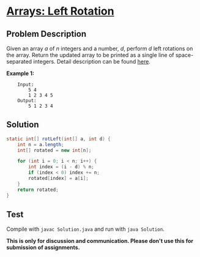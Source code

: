 # [Arrays: Left Rotation][title]

## Problem Description

Given an array _a_ of _n_ integers and a number, _d_, perform _d_ left rotations on the array. Return the updated array to be printed as a single line of space-separated integers. Detail description can be found [here][title]. 

**Example 1:**

```
    Input: 
        5 4
        1 2 3 4 5
    Output:
        5 1 2 3 4
```

## Solution

```java
static int[] rotLeft(int[] a, int d) {
    int n = a.length;
    int[] rotated = new int[n];

    for (int i = 0; i < n; i++) {
        int index = (i - d) % n;
        if (index < 0) index += n;
        rotated[index] = a[i];
    }
    return rotated;
}
```

## Test

Compile with `javac Solution.java` and run with `java Solution`.


**This is only for discussion and communication. Please don't use this for submission of assignments.**

[title]: https://www.hackerrank.com/challenges/ctci-array-left-rotation